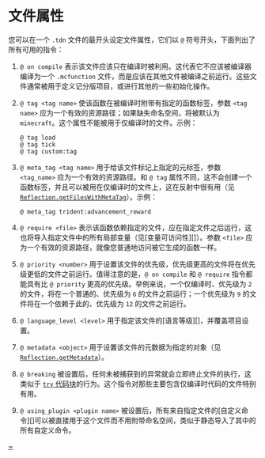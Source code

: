 # 文件属性

您可以在一个 `.tdn` 文件的最开头设定文件属性，它们以 `@` 符号开头，下面列出了所有可用的指令：

1. `@ on compile` 表示该文件应该只在编译时被利用。这代表它不应该被编译器编译为一个 `.mcfunction` 文件，而是应该在其他文件被编译之前运行。这些文件通常被用于定义记分版项目，或进行其他的一些初始化操作。

2. `@ tag <tag name>` 使该函数在被编译时附带有指定的函数标签，参数 `<tag name>` 应为一个有效的资源路径；如果缺失命名空间，将被默认为 `minecraft`。这个属性不能被用于仅编译时的文件。示例：

    ```tdn
    @ tag load
    @ tag tick
    @ tag custom:tag
    ```

3. `@ meta_tag <tag name>` 用于给该文件标记上指定的元标签，参数 `<tag_name>` 应为一个有效的资源路径。和 `@ tag` 属性不同，这不会创建一个函数标签，并且可以被用在仅编译时的文件上，这在反射中很有用（见 [`Reflection.getFilesWithMetaTag`](TODO)）。示例：

    ```tdn
    @ meta_tag trident:advancement_reward
    ```

4. `@ require <file>` 表示该函数依赖指定的文件，应在指定文件之后运行，这也将导入指定文件中的所有局部变量（见[变量可访问性][]）。参数 `<file>` 应为一个有效的资源路径，就像您普通地访问被它生成的函数一样。

5. `@ priority <number>` 用于设置该文件的优先级，优先级更高的文件将在优先级更低的文件之前运行。值得注意的是，`@ on compile` 和 `@ require` 指令都能具有比 `@ priority` 更高的优先级。举例来说，一个仅编译时、优先级为 `2` 的文件，将在一个普通的、优先级为 `6` 的文件之前运行；一个优先级为 `9` 的文件将在一个依赖于此的、优先级为 `12` 的文件之前运行。

6. `@ language_level <level>` 用于指定该文件的[语言等级][]，并覆盖项目设置。

7. `@ metadata <object>` 用于设置该文件的元数据为指定的对象（见 [`Reflection.getMetadata`](TODO)）。

8. `@ breaking` 被设置后，任何未被捕获到的异常就会立即终止文件的执行，这类似于 [`try` 代码块](TODO)的行为。这个指令对那些主要包含仅编译时代码的文件特别有用。

9. `@ using_plugin <plugin name>` 被设置后，所有来自指定文件的[自定义命令][]可以被直接用于这个文件而不用附带命名空间，类似于静态导入了其中的所有自定义命令。

[~](/~link)